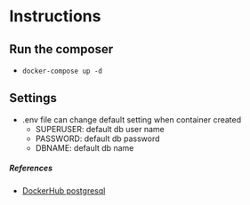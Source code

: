 # Instructions
## Run the composer
-   ``` 
    docker-compose up -d
     ```

## Settings
- .env file can change default setting when container created
    - SUPERUSER: default db user name
    - PASSWORD: default db password
    - DBNAME: default db name

##### References
-   [DockerHub postgresql](https://hub.docker.com/_/postgres/) 